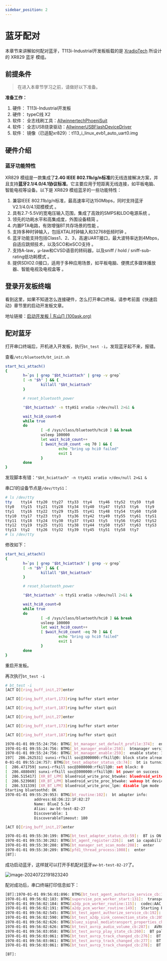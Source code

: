 ```yaml
---
sidebar_position: 2
---
```

# 蓝牙配对

本章节来讲解如何配对蓝牙，T113i-Industrial开发板板载的是 [XradioTech](http://www.xradiotech.com/) 所设计的 XR829 蓝牙 模组。

## 前提条件

> 在进入本章节学习之前，请做好以下准备。

**准备工作：**

1. 硬件： T113i-Industrial开发板
2. 硬件： typeC线 X2 
4. 软件： 全志线刷工具：[AllwinnertechPhoeniSuit](https://gitlab.com/dongshanpi/tools/-/raw/main/AllwinnertechPhoeniSuit.zip)
5. 软件： 全志USB烧录驱动：[AllwinnerUSBFlashDeviceDriver](https://gitlab.com/dongshanpi/tools/-/raw/main/AllwinnerUSBFlashDeviceDriver.zip)
6. 软件： 镜像（已适配xr829）：t113_i_linux_evb1_auto_uart0.img

## 硬件介绍

### 蓝牙功能特性

XR829 模组是一款集成了**2.4G IEEE 802.11b/g/n标准**的无线连接解决方案，并且支持**蓝牙2.1/4.0/4.1协议标准**。它主要应用于短距离无线连接，如平板电脑、智能电视等设备。以下是 XR829 模组蓝牙的一些功能特性：

1. 兼容IEEE 802.11b/g/n标准，最高速率可达150Mbps，同时支持蓝牙V2.1/4.0/4.1双模模式 。
2. 具有2.7-5.5V的宽电压输入范围，集成了高效的SMPS和LDO电源系统 。
3. 领先的功耗水平和高集成度，外围设备精简 。
4. 内置PTA电路，有效增强BT共存场景的性能 。
5. 支持多种时钟输入，包括XTAL时钟输入和32768低频时钟 。
6. 蓝牙功能支持包括Class1、2、3，高速UART接口，最大波特率达到4Mbps，自适应跳频技术，以及SCO和eSCO支持 。
7. 支持A-law，μ-law和CVSD语音的转码器，以及sniff / hold / sniff-sub-rating低功耗模式 。
8. 提供SDIO2.0接口，适用于多种应用场景，如平板电脑、便携式多媒体播放器、智能电视及电视盒等 。

## 登录开发板终端

看到这里，如果不知道怎么连接硬件，怎么打开串口终端，请参考前面《快速启动》章节里的启动开发板文章。

地址链接：[启动开发板 | 东山Π (100ask.org)](https://dshanpi.100ask.org/docs/T113i-Industrial/part1/QuickStart)

## 配对蓝牙

打开串口终端后，开机进入开发板，执行`bt_test -i`，发现蓝牙起不来，报错。

查看`/etc/bluetooth/bt_init.sh`

~~~bash
start_hci_attach()
{
        h=`ps | grep "$bt_hciattach" | grep -v grep`
        [ -n "$h" ] && {
                killall "$bt_hciattach"
        }

        # reset_bluetooth_power

        "$bt_hciattach" -n ttyAS1 xradio >/dev/null 2>&1 &

        wait_hci0_count=0
        while true
        do
                [ -d /sys/class/bluetooth/hci0 ] && break
                usleep 100000
                let wait_hci0_count++
                [ $wait_hci0_count -eq 70 ] && {
                        echo "bring up hci0 failed"
                        exit 1
                }
        done
}
~~~

发现脚本有错：`"$bt_hciattach" -n ttyAS1 xradio >/dev/null 2>&1 &`

串口1的设备节点是`/dev/ttyS1`：

~~~bash
# ls /dev/tty
tty    tty14  tty20  tty27  tty33  tty4   tty46  tty52  tty59  tty8
tty0   tty15  tty21  tty28  tty34  tty40  tty47  tty53  tty6   tty9
tty1   tty16  tty22  tty29  tty35  tty41  tty48  tty54  tty60  ttyS0
tty10  tty17  tty23  tty3   tty36  tty42  tty49  tty55  tty61  ttyS1
tty11  tty18  tty24  tty30  tty37  tty43  tty5   tty56  tty62  ttyS2
tty12  tty19  tty25  tty31  tty38  tty44  tty50  tty57  tty63  ttyS3
tty13  tty2   tty26  tty32  tty39  tty45  tty51  tty58  tty7
# ls /dev/tty
~~~

修改如下：

~~~bash
start_hci_attach()
{
        h=`ps | grep "$bt_hciattach" | grep -v grep`
        [ -n "$h" ] && {
                killall "$bt_hciattach"
        }

        # reset_bluetooth_power

        "$bt_hciattach" -n ttyS1 xradio >/dev/null 2>&1 &

        wait_hci0_count=0
        while true
        do
                [ -d /sys/class/bluetooth/hci0 ] && break
                usleep 100000
                let wait_hci0_count++
                [ $wait_hci0_count -eq 70 ] && {
                        echo "bring up hci0 failed"
                        exit 1
                }
        done
}
~~~

重启开发板。

再次执行`bt_test -i`

~~~bash
# bt_test -i
[ACT D][ring_buff_init,27]enter

[ACT D][ring_buff_start,173]ring buffer start enter

[ACT D][ring_buff_start,187]ring buffer start quit

[ACT D][ring_buff_init,27]enter

[ACT D][ring_buff_start,173]ring buffer start enter

[ACT D][ring_buff_start,187]ring buffer start quit

1970-01-01 09:55:24:756: BTMG[_bt_manager_set_default_profile:374]:  enable default profile from bt config
1970-01-01 09:55:24:756: BTMG[_bt_manager_enable:258]:  btmanager version: Version:4.0.4.20231208, builed time: Jul 16 2024-16:53:44
1970-01-01 09:55:24:756: BTMG[_bt_manager_enable:259]:  enable state: 1, now bt adapter state : 0
197[  286.262531] sunxi-rfkill soc@3000000:rfkill@0: block state already is 1
0-01-01 09:55:24:757: BTMG[bt_test_adapter_status_cb:74]:  bt is turnning on.
[  286.471759] sunxi-rfkill soc@3000000:rfkill@0: set block: 0
[  286.488049] sunxi-rfkill soc@3000000:rfkill@0: bt power on success
[  286.515417] [XR_BT_LPM] bluedroid_write_proc_btwake: bluedroid_write_proc_btwake 1
[  286.523960] [XR_BT_LPM] bluedroid_write_proc_btwake: wakeup bt device
[  286.531339] [XR_BT_LPM] bluedroid_write_proc_lpm: disable lpm mode
Starting bluetoothd: OK
1970-01-01 09:55:29:953: BTMG[bt_routine:102]:  bt adapter info:
             address:6E:D6:22:1F:82:27
             Name: BlueZ 5.54
             Alias: aw-bt-test-82-27
             Discoverable: 1
             DiscoverableTimeout: 180

[ACT D][ring_buff_init,27]enter

1970-01-01 09:55:30:199: BTMG[bt_test_adapter_status_cb:59]:  BT is ON
1970-01-01 09:55:30:202: BTMG[bt_agent_register:226]:  set io capability: KeyboardDisplay
1970-01-01 09:55:30:208: BTMG[bt_manager_set_scan_mode:208]:  enter
1970-01-01 09:55:30:209: BTMG[pfd1_thread_process:1008]:  enter
[BT]:
~~~

成功启动蓝牙，这样就可以打开手机配对蓝牙`aw-bt-test-82-27`了。

![image-20240722191823240](images/image-20240722191823240.png)

配对成功后，串口终端打印信息如下：

~~~bash
[BT]:1970-01-01 09:56:01:896: BTMG[bt_test_agent_authorize_service_cb:192]:  AGENT: 04:10:6B:F9:43:23 Authorize Service 0000110d-0000-1000-8000-00805f9b34fb
1970-01-01 09:56:02:183: BTMG[supervise_pcm_worker_start:131]:  transport A2DP:AAC
1970-01-01 09:56:02:184: BTMG[a2dp_pcm_worker_routine:115]:  codec:AAC, sampling:44100, channels:2, format_size:2
1970-01-01 09:56:02:191: BTMG[a2dp_pcm_worker_routine:149]:  Starting PCM loop
1970-01-01 09:56:02:545: BTMG[bt_test_agent_authorize_service_cb:192]:  AGENT: 04:10:6B:F9:43:23 Authorize Service 0000110e-0000-1000-8000-00805f9b34fb
1970-01-01 09:56:02:590: BTMG[bt_test_a2dp_sink_connection_state_cb:205]:  A2DP sink connected with device: 04:10:6B:F9:43:23
1970-01-01 09:56:02:626: BTMG[bluez_signal_mediatransport_properties_changed:506]:  Volume is :59
1970-01-01 09:56:02:626: BTMG[bt_test_avrcp_audio_volume_cb:287]:  AVRCP audio volume:04:10:6B:F9:43:23 : 59
1970-01-01 09:56:03:058: BTMG[bt_test_avrcp_play_state_cb:260]:  BT palying music paused with device: 04:10:6B:F9:43:23
1970-01-01 09:56:03:061: BTMG[bt_test_avrcp_track_changed_cb:276]:  BT playing music title: Not Provided
1970-01-01 09:56:03:061: BTMG[bt_test_avrcp_track_changed_cb:277]:  BT playing music artist:
1970-01-01 09:56:03:061: BTMG[bt_test_avrcp_track_changed_cb:278]:  BT playing music album:

[BT]:
~~~